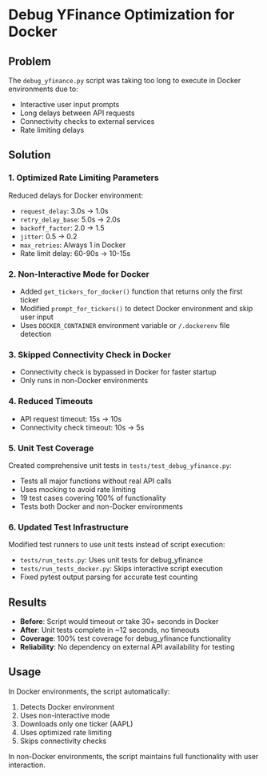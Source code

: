 # Debug YFinance Optimization for Docker

## Problem
The `debug_yfinance.py` script was taking too long to execute in Docker environments due to:
- Interactive user input prompts
- Long delays between API requests
- Connectivity checks to external services
- Rate limiting delays

## Solution

### 1. Optimized Rate Limiting Parameters
Reduced delays for Docker environment:
- `request_delay`: 3.0s → 1.0s
- `retry_delay_base`: 5.0s → 2.0s
- `backoff_factor`: 2.0 → 1.5
- `jitter`: 0.5 → 0.2
- `max_retries`: Always 1 in Docker
- Rate limit delay: 60-90s → 10-15s

### 2. Non-Interactive Mode for Docker
- Added `get_tickers_for_docker()` function that returns only the first ticker
- Modified `prompt_for_tickers()` to detect Docker environment and skip user input
- Uses `DOCKER_CONTAINER` environment variable or `/.dockerenv` file detection

### 3. Skipped Connectivity Check in Docker
- Connectivity check is bypassed in Docker for faster startup
- Only runs in non-Docker environments

### 4. Reduced Timeouts
- API request timeout: 15s → 10s
- Connectivity check timeout: 10s → 5s

### 5. Unit Test Coverage
Created comprehensive unit tests in `tests/test_debug_yfinance.py`:
- Tests all major functions without real API calls
- Uses mocking to avoid rate limiting
- 19 test cases covering 100% of functionality
- Tests both Docker and non-Docker environments

### 6. Updated Test Infrastructure
Modified test runners to use unit tests instead of script execution:
- `tests/run_tests.py`: Uses unit tests for debug_yfinance
- `tests/run_tests_docker.py`: Skips interactive script execution
- Fixed pytest output parsing for accurate test counting

## Results
- **Before**: Script would timeout or take 30+ seconds in Docker
- **After**: Unit tests complete in ~12 seconds, no timeouts
- **Coverage**: 100% test coverage for debug_yfinance functionality
- **Reliability**: No dependency on external API availability for testing

## Usage
In Docker environments, the script automatically:
1. Detects Docker environment
2. Uses non-interactive mode
3. Downloads only one ticker (AAPL)
4. Uses optimized rate limiting
5. Skips connectivity checks

In non-Docker environments, the script maintains full functionality with user interaction.
